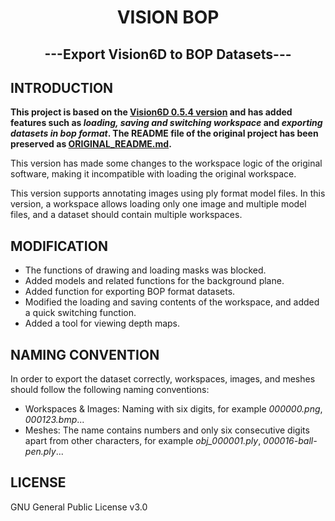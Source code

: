 <h1 align="center">VISION BOP</h1>
<h2 align="center">---Export Vision6D to BOP Datasets---</h2>

## INTRODUCTION

**This project is based on the [Vision6D 0.5.4 version](https://github.com/InteractiveGL/vision6D/tree/0.5.4) and has added features such as *loading, saving and switching workspace* and *exporting datasets in bop format*. The README file of the original project has been preserved as [ORIGINAL_README.md](https://github.com/Hanagumori-B/VisionBOP/blob/master/ORIGINAL_README.md).**

This version has made some changes to the workspace logic of the original software, making it incompatible with loading the original workspace.

This version supports annotating images using ply format model files. In this version, a workspace allows loading only one image and multiple model files, and a dataset should contain multiple workspaces.

## MODIFICATION

- The functions of drawing and loading masks was blocked.
- Added models and related functions for the background plane.
- Added function for exporting BOP format datasets.
- Modified the loading and saving contents of the workspace, and added a quick switching function.
- Added a tool for viewing depth maps.

## NAMING CONVENTION

In order to export the dataset correctly, workspaces, images, and meshes should follow the following naming conventions:

- Workspaces & Images: Naming with six digits, for example *000000.png*, *000123.bmp*...
- Meshes: The name contains numbers and only six consecutive digits apart from other characters, for example *obj_000001.ply*, *000016-ball-pen.ply*...

## LICENSE

GNU General Public License v3.0
